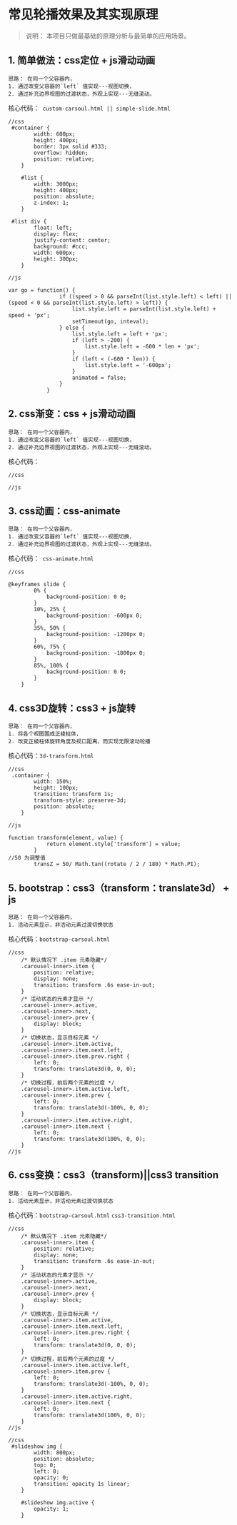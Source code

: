 # 常见轮播效果及其实现原理

>说明： 本项目只做最基础的原理分析与最简单的应用场景。

## 1. 简单做法：css定位 + js滑动动画

    思路： 在同一个父容器内，
    1. 通过改变父容器的`left` 值实现---视图切换，
    2. 通过补充边界视图的过渡状态，外观上实现---无缝滚动。

核心代码：``` custom-carsoul.html || simple-slide.html```

```
//css
 #container {
        width: 600px;
        height: 400px;
        border: 3px solid #333;
        overflow: hidden;
        position: relative;
    }

    #list {
        width: 3000px;
        height: 400px;
        position: absolute;
        z-index: 1;
    }

 #list div {
        float: left;
        display: flex;
        justify-content: center;
        background: #ccc;
        width: 600px;
        height: 300px;
    }

//js

var go = function() {
                if ((speed > 0 && parseInt(list.style.left) < left) || (speed < 0 && parseInt(list.style.left) > left)) {
                    list.style.left = parseInt(list.style.left) + speed + 'px';
                    setTimeout(go, inteval);
                } else {
                    list.style.left = left + 'px';
                    if (left > -200) {
                        list.style.left = -600 * len + 'px';
                    }
                    if (left < (-600 * len)) {
                        list.style.left = '-600px';
                    }
                    animated = false;
                }
            }

```


## 2. css渐变：css + js滑动动画

    思路： 在同一个父容器内，
    1. 通过改变父容器的`left` 值实现---视图切换，
    2. 通过补充边界视图的过渡状态，外观上实现---无缝滚动。

核心代码：

```
//css

//js

```

## 3. css动画：css-animate

    思路： 在同一个父容器内，
    1. 通过改变父容器的`left` 值实现---视图切换，
    2. 通过补充边界视图的过渡状态，外观上实现---无缝滚动。

核心代码：``` css-animate.html```

```
//css

@keyframes slide {
        0% {
            background-position: 0 0;
        }
        10%, 25% {
            background-position: -600px 0;
        }
        35%, 50% {
            background-position: -1200px 0;
        }
        60%, 75% {
            background-position: -1800px 0;
        }
        85%, 100% {
            background-position: 0 0;
        }
    }

```

## 4. css3D旋转：css3 + js旋转

    思路： 在同一个父容器内，
    1. 将各个视图围成正棱柱体，
    2. 改变正棱柱体旋转角度及视口距离，而实现无限滚动轮播

核心代码：```3d-transform.html```

```
//css
 .container {
        width: 150%;
        height: 100px;
        transition: transform 1s;
        transform-style: preserve-3d;
        position: absolute;
    }

//js

function transform(element, value) {
            return element.style['transform'] = value;
        }
//50 为调整值
        transZ = 50/ Math.tan((rotate / 2 / 180) * Math.PI);

```

## 5. bootstrap：css3（transform：translate3d） + js

    思路： 在同一个父容器内，
    1. 活动元素显示，非活动元素过渡切换状态

核心代码：```bootstrap-carsoul.html```

```
//css
    /* 默认情况下 .item 元素隐藏*/
    .carousel-inner>.item {
        position: relative;
        display: none;
        transition: transform .6s ease-in-out;
    }
    /* 活动状态的元素才显示 */
    .carousel-inner>.active,
    .carousel-inner>.next,
    .carousel-inner>.prev {
        display: block;
    }
    /* 切换状态，显示目标元素 */
    .carousel-inner>.item.active,
    .carousel-inner>.item.next.left,
    .carousel-inner>.item.prev.right {
        left: 0;
        transform: translate3d(0, 0, 0);
    }
    /* 切换过程，前后两个元素的过度 */
    .carousel-inner>.item.active.left,
    .carousel-inner>.item.prev {
        left: 0;
        transform: translate3d(-100%, 0, 0);
    }
    .carousel-inner>.item.active.right,
    .carousel-inner>.item.next {
        left: 0;
        transform: translate3d(100%, 0, 0);
    }
//js

```

## 6. css变换：css3（transform)||css3 transition

    思路： 在同一个父容器内，
    1. 活动元素显示，非活动元素过渡切换状态

核心代码：```bootstrap-carsoul.html``` ```css3-transition.html```

```
//css
    /* 默认情况下 .item 元素隐藏*/
    .carousel-inner>.item {
        position: relative;
        display: none;
        transition: transform .6s ease-in-out;
    }
    /* 活动状态的元素才显示 */
    .carousel-inner>.active,
    .carousel-inner>.next,
    .carousel-inner>.prev {
        display: block;
    }
    /* 切换状态，显示目标元素 */
    .carousel-inner>.item.active,
    .carousel-inner>.item.next.left,
    .carousel-inner>.item.prev.right {
        left: 0;
        transform: translate3d(0, 0, 0);
    }
    /* 切换过程，前后两个元素的过度 */
    .carousel-inner>.item.active.left,
    .carousel-inner>.item.prev {
        left: 0;
        transform: translate3d(-100%, 0, 0);
    }
    .carousel-inner>.item.active.right,
    .carousel-inner>.item.next {
        left: 0;
        transform: translate3d(100%, 0, 0);
    }
//js

```

```
//css
 #slideshow img {
        width: 800px;
        position: absolute;
        top: 0;
        left: 0;
        opacity: 0;
        transition: opacity 1s linear;
    }

    #slideshow img.active {
        opacity: 1;
    }
```